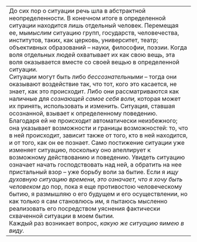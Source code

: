 |     |
| --- |
| До сих пор о ситуации речь шла в абстрактной неопределенности. В конечном итоге в определенной ситуации находится лишь отдельный человек. Перемещая ее, мы*мыслим* ситуацию групп, государств, человечества, институтов, таких, как церковь, университет, театр; объективных образований – науки, философии, поэзии. Когда воля отдельных людей охватывает их как свою вещь, эта воля оказывается вместе со своей вещью в определенной ситуации.<br>Ситуации могут быть либо *бессознательными* – тогда они оказывают воздействие так, что тот, кого это касается, не знает, как это происходит. Либо они рассматриваются как наличные для *сознающей самое себя воли,* которая может их принять, использовать и изменить. Ситуация, ставшая осознанной, взывает к определенному поведению. Благодаря ей не происходит автоматически неизбежного; она указывает возможности и границы возможностей: то, что в ней происходит, зависит также от того, кто в ней находится, и от того, как он ее познает. Само постижение ситуации уже изменяет ситуацию, поскольку оно апеллирует к возможному действованию и поведению. Увидеть ситуацию означает начать господствовать над ней, а обратить на нее пристальный взор – уже борьбу воли за бытие. Если я *ищу духовную ситуацию времени, это означает, что я хочу быть человеком* до пор, пока я еще противостою человеческому бытию, я размышляю о его будущем и его осуществлении, но как только я сам становлюсь им, я пытаюсь мысленно реализовать его посредством уяснения фактически схваченной ситуации в моем бытии.<br>Каждый раз возникает вопрос, *какую же ситуацию* я*имею в виду.* |